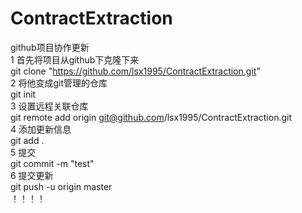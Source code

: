 # ContractExtraction
github项目协作更新   
1 首先将项目从github下克隆下来    
git clone "https://github.com/lsx1995/ContractExtraction.git"   
2 将他变成git管理的仓库   
git init   
3 设置远程关联仓库   
git remote add origin git@github.com/lsx1995/ContractExtraction.git    
4 添加更新信息     
git add .    
5 提交    
git commit -m "test"    
6 提交更新    
git push -u origin master    
！！！！    
